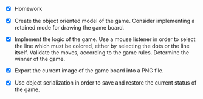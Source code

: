 - [x] Homework

- [x] Create the object oriented model of the game. Consider implementing a retained mode for drawing the game board.
- [x] Implement the logic of the game. Use a mouse listener in order to select the line which must be colored, either by selecting the dots or the line itself. Validate the moves, according to the game rules. Determine the winner of the game.
- [x] Export the current image of the game board into a PNG file.
- [x] Use object serialization in order to save and restore the current status of the game.
